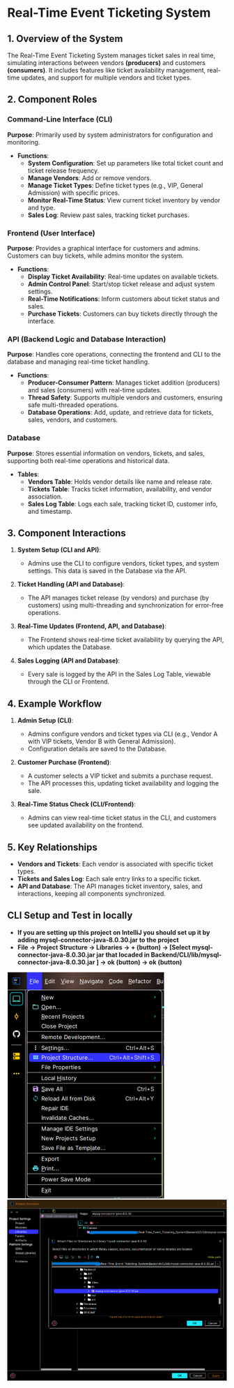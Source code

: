 # Real-Time Event Ticketing System

## 1. Overview of the System
The Real-Time Event Ticketing System manages ticket sales in real time, simulating interactions between vendors **(producers)** and customers **(consumers)**. It includes features like ticket availability management, real-time updates, and support for multiple vendors and ticket types.

## 2. Component Roles

### Command-Line Interface (CLI)
**Purpose**: Primarily used by system administrators for configuration and monitoring.

- **Functions**:
  - **System Configuration**: Set up parameters like total ticket count and ticket release frequency.
  - **Manage Vendors**: Add or remove vendors.
  - **Manage Ticket Types**: Define ticket types (e.g., VIP, General Admission) with specific prices.
  - **Monitor Real-Time Status**: View current ticket inventory by vendor and type.
  - **Sales Log**: Review past sales, tracking ticket purchases.

### Frontend (User Interface)
**Purpose**: Provides a graphical interface for customers and admins. Customers can buy tickets, while admins monitor the system.

- **Functions**:
  - **Display Ticket Availability**: Real-time updates on available tickets.
  - **Admin Control Panel**: Start/stop ticket release and adjust system settings.
  - **Real-Time Notifications**: Inform customers about ticket status and sales.
  - **Purchase Tickets**: Customers can buy tickets directly through the interface.

### API (Backend Logic and Database Interaction)
**Purpose**: Handles core operations, connecting the frontend and CLI to the database and managing real-time ticket handling.

- **Functions**:
  - **Producer-Consumer Pattern**: Manages ticket addition (producers) and sales (consumers) with real-time updates.
  - **Thread Safety**: Supports multiple vendors and customers, ensuring safe multi-threaded operations.
  - **Database Operations**: Add, update, and retrieve data for tickets, sales, vendors, and customers.

### Database
**Purpose**: Stores essential information on vendors, tickets, and sales, supporting both real-time operations and historical data.

- **Tables**:
  - **Vendors Table**: Holds vendor details like name and release rate.
  - **Tickets Table**: Tracks ticket information, availability, and vendor association.
  - **Sales Log Table**: Logs each sale, tracking ticket ID, customer info, and timestamp.

## 3. Component Interactions

1. **System Setup (CLI and API)**:
   - Admins use the CLI to configure vendors, ticket types, and system settings. This data is saved in the Database via the API.
  
2. **Ticket Handling (API and Database)**:
   - The API manages ticket release (by vendors) and purchase (by customers) using multi-threading and synchronization for error-free operations.

3. **Real-Time Updates (Frontend, API, and Database)**:
   - The Frontend shows real-time ticket availability by querying the API, which updates the Database.

4. **Sales Logging (API and Database)**:
   - Every sale is logged by the API in the Sales Log Table, viewable through the CLI or Frontend.

## 4. Example Workflow

1. **Admin Setup (CLI)**:
   - Admins configure vendors and ticket types via CLI (e.g., Vendor A with VIP tickets, Vendor B with General Admission).
   - Configuration details are saved to the Database.

2. **Customer Purchase (Frontend)**:
   - A customer selects a VIP ticket and submits a purchase request.
   - The API processes this, updating ticket availability and logging the sale.

3. **Real-Time Status Check (CLI/Frontend)**:
   - Admins can view real-time ticket status in the CLI, and customers see updated availability on the frontend.

## 5. Key Relationships

- **Vendors and Tickets**: Each vendor is associated with specific ticket types.
- **Tickets and Sales Log**: Each sale entry links to a specific ticket.
- **API and Database**: The API manages ticket inventory, sales, and interactions, keeping all components synchronized.


## CLI Setup and Test in locally
* **If you are setting up this project on IntelliJ you should set up it by adding mysql-connector-java-8.0.30.jar to the project**
* **File -> Project Structure -> Libraries -> + (button) -> [Select mysql-connector-java-8.0.30.jar jar that locaded in Backend/CLI/lib/mysql-connector-java-8.0.30.jar ] -> ok (button) -> ok (button)**

![alt text](README/project-structure.png)
![alt text](README/add-mysql-connector.png)












































